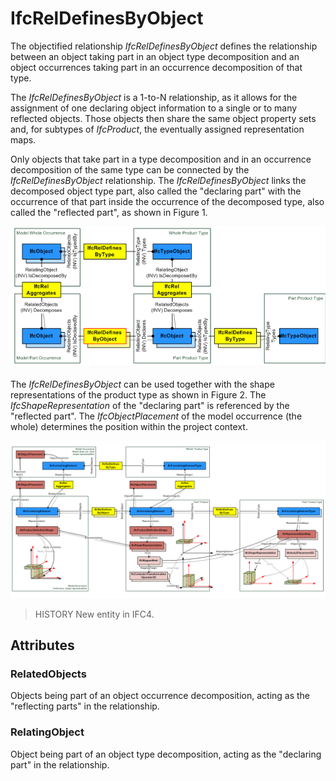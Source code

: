 # IfcRelDefinesByObject

The objectified relationship _IfcRelDefinesByObject_ defines the relationship between an object taking part in an object type decomposition and an object occurrences taking part in an occurrence decomposition of that type.

The _IfcRelDefinesByObject_ is a 1-to-N relationship, as it allows for the assignment of one declaring object information to a single or to many reflected objects. Those objects then share the same object property sets and, for subtypes of _IfcProduct_, the eventually assigned representation maps.

Only objects that take part in a type decomposition and in an occurrence decomposition of the same type can be connected by the _IfcRelDefinesByObject_ relationship. The _IfcRelDefinesByObject_ links the decomposed object type part, also called the "declaring part" with the occurrence of that part inside the occurrence of the decomposed type, also called the "reflected part", as shown in Figure 1.

 

!["instance diagram"](../../../../figures/ifcreldefinesbyobject_fig-1.png "Figure 1 &mdash; Part definition relationships")

The _IfcRelDefinesByObject_ can be used together with the shape representations of the product type as shown in Figure 2. The _IfcShapeRepresentation_ of the "declaring part" is referenced by the "reflected part". The _IfcObjectPlacement_ of the model occurrence (the whole) determines the position within the project context.

!["geometry diagram"](../../../../figures/ifcreldefinesbyobject_fig-2.png "Figure 2 &mdash; Part definition relationships with shape representation")

> HISTORY  New entity in IFC4.

## Attributes

### RelatedObjects
Objects being part of an object occurrence decomposition, acting as the "reflecting parts" in the relationship.

### RelatingObject
Object being part of an object type decomposition, acting as the "declaring part" in the relationship.
